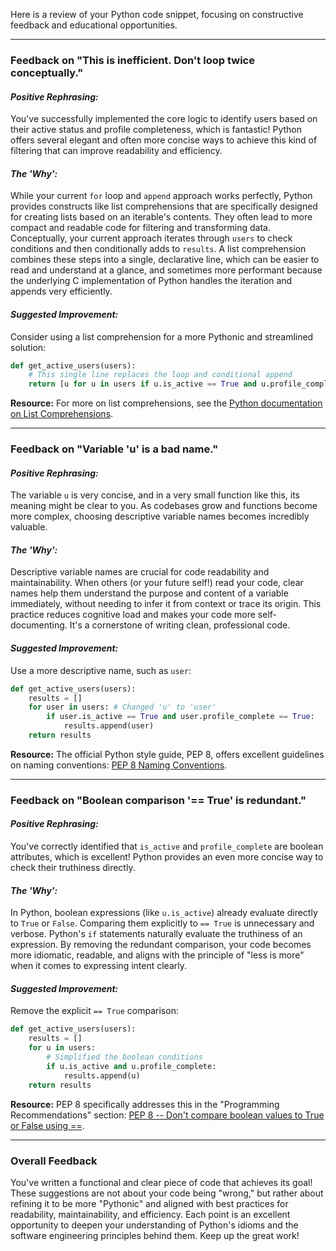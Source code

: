 Here is a review of your Python code snippet, focusing on constructive feedback and educational opportunities.

---

### Feedback on "This is inefficient. Don't loop twice conceptually."

#### ***Positive Rephrasing:***
You've successfully implemented the core logic to identify users based on their active status and profile completeness, which is fantastic! Python offers several elegant and often more concise ways to achieve this kind of filtering that can improve readability and efficiency.

#### ***The 'Why':***
While your current `for` loop and `append` approach works perfectly, Python provides constructs like list comprehensions that are specifically designed for creating lists based on an iterable's contents. They often lead to more compact and readable code for filtering and transforming data. Conceptually, your current approach iterates through `users` to check conditions and then conditionally adds to `results`. A list comprehension combines these steps into a single, declarative line, which can be easier to read and understand at a glance, and sometimes more performant because the underlying C implementation of Python handles the iteration and appends very efficiently.

#### ***Suggested Improvement:***
Consider using a list comprehension for a more Pythonic and streamlined solution:

```python
def get_active_users(users):
    # This single line replaces the loop and conditional append
    return [u for u in users if u.is_active == True and u.profile_complete == True]
```

**Resource:** For more on list comprehensions, see the [Python documentation on List Comprehensions](https://docs.python.org/3/tutorial/datastructures.html#list-comprehensions).

---

### Feedback on "Variable 'u' is a bad name."

#### ***Positive Rephrasing:***
The variable `u` is very concise, and in a very small function like this, its meaning might be clear to you. As codebases grow and functions become more complex, choosing descriptive variable names becomes incredibly valuable.

#### ***The 'Why':***
Descriptive variable names are crucial for code readability and maintainability. When others (or your future self!) read your code, clear names help them understand the purpose and content of a variable immediately, without needing to infer it from context or trace its origin. This practice reduces cognitive load and makes your code more self-documenting. It's a cornerstone of writing clean, professional code.

#### ***Suggested Improvement:***
Use a more descriptive name, such as `user`:

```python
def get_active_users(users):
    results = []
    for user in users: # Changed 'u' to 'user'
        if user.is_active == True and user.profile_complete == True:
            results.append(user)
    return results
```

**Resource:** The official Python style guide, PEP 8, offers excellent guidelines on naming conventions: [PEP 8 Naming Conventions](https://peps.python.org/pep-0008/#naming-conventions).

---

### Feedback on "Boolean comparison '== True' is redundant."

#### ***Positive Rephrasing:***
You've correctly identified that `is_active` and `profile_complete` are boolean attributes, which is excellent! Python provides an even more concise way to check their truthiness directly.

#### ***The 'Why':***
In Python, boolean expressions (like `u.is_active`) already evaluate directly to `True` or `False`. Comparing them explicitly to `== True` is unnecessary and verbose. Python's `if` statements naturally evaluate the truthiness of an expression. By removing the redundant comparison, your code becomes more idiomatic, readable, and aligns with the principle of "less is more" when it comes to expressing intent clearly.

#### ***Suggested Improvement:***
Remove the explicit `== True` comparison:

```python
def get_active_users(users):
    results = []
    for u in users:
        # Simplified the boolean conditions
        if u.is_active and u.profile_complete:
            results.append(u)
    return results
```

**Resource:** PEP 8 specifically addresses this in the "Programming Recommendations" section: [PEP 8 -- Don't compare boolean values to True or False using ==](https://peps.python.org/pep-0008/#programming-recommendations).

---

### Overall Feedback

You've written a functional and clear piece of code that achieves its goal! These suggestions are not about your code being "wrong," but rather about refining it to be more "Pythonic" and aligned with best practices for readability, maintainability, and efficiency. Each point is an excellent opportunity to deepen your understanding of Python's idioms and the software engineering principles behind them. Keep up the great work!